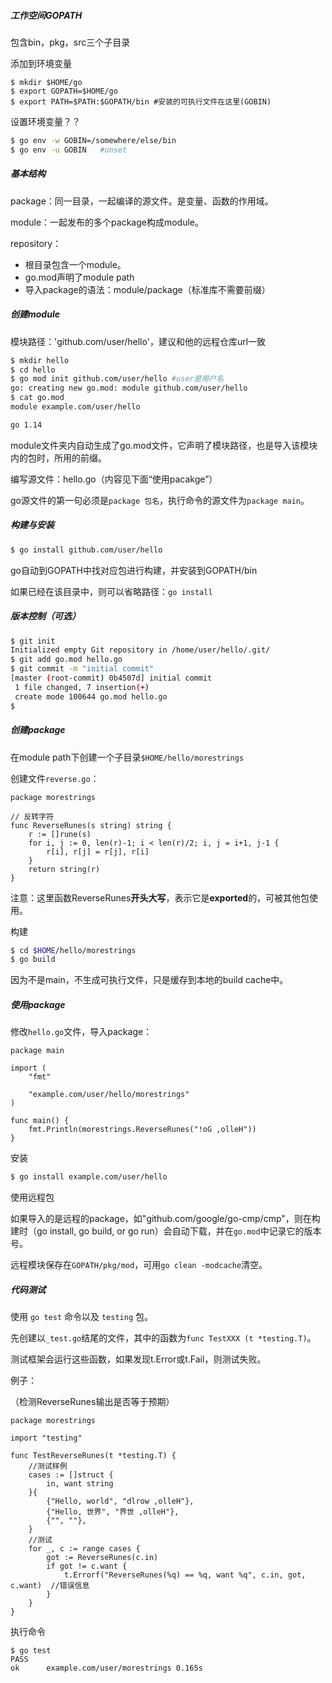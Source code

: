 ##### 工作空间GOPATH

包含bin，pkg，src三个子目录

添加到环境变量

```
$ mkdir $HOME/go
$ export GOPATH=$HOME/go
$ export PATH=$PATH:$GOPATH/bin #安装的可执行文件在这里(GOBIN)
```

设置环境变量？？

```bash
$ go env -w GOBIN=/somewhere/else/bin
$ go env -u GOBIN	#unset
```



##### 基本结构

package：同一目录，一起编译的源文件。是变量、函数的作用域。

module：一起发布的多个package构成module。

repository：

- 根目录包含一个module。
- go.mod声明了module path
- 导入package的语法：module/package（标准库不需要前缀）



##### 创建module

模块路径：'github.com/user/hello'，建议和他的远程仓库url一致

```bash
$ mkdir hello
$ cd hello
$ go mod init github.com/user/hello #user是用户名
go: creating new go.mod: module github.com/user/hello
$ cat go.mod
module example.com/user/hello

go 1.14
```

module文件夹内自动生成了go.mod文件，它声明了模块路径，也是导入该模块内的包时，所用的前缀。



编写源文件：hello.go（内容见下面“使用pacakge”）

go源文件的第一句必须是`package 包名`，执行命令的源文件为`package main`。



##### 构建与安装

```bash
$ go install github.com/user/hello
```

go自动到GOPATH中找对应包进行构建，并安装到GOPATH/bin

如果已经在该目录中，则可以省略路径：`go install`



##### 版本控制（可选）

```bash
$ git init
Initialized empty Git repository in /home/user/hello/.git/
$ git add go.mod hello.go
$ git commit -m "initial commit"
[master (root-commit) 0b4507d] initial commit
 1 file changed, 7 insertion(+)
 create mode 100644 go.mod hello.go
$
```



##### 创建package

在module path下创建一个子目录`$HOME/hello/morestrings`

创建文件`reverse.go`：

```
package morestrings

// 反转字符
func ReverseRunes(s string) string {
	r := []rune(s)
	for i, j := 0, len(r)-1; i < len(r)/2; i, j = i+1, j-1 {
		r[i], r[j] = r[j], r[i]
	}
	return string(r)
}
```

注意：这里函数ReverseRunes**开头大写**，表示它是**exported**的，可被其他包使用。

构建

```bash
$ cd $HOME/hello/morestrings
$ go build
```

因为不是main，不生成可执行文件，只是缓存到本地的build cache中。



##### 使用package

修改`hello.go`文件，导入package：

```
package main

import (
	"fmt"

	"example.com/user/hello/morestrings"
)

func main() {
	fmt.Println(morestrings.ReverseRunes("!oG ,olleH"))
}
```

安装

```bash
$ go install example.com/user/hello
```

使用远程包

如果导入的是远程的package，如"github.com/google/go-cmp/cmp"，则在构建时（go install, go build, or go run）会自动下载，并在`go.mod`中记录它的版本号。

远程模块保存在`GOPATH/pkg/mod`，可用`go clean -modcache`清空。



##### 代码测试

使用 `go test` 命令以及 `testing` 包。

先创建以`_test.go`结尾的文件，其中的函数为`func TestXXX (t *testing.T)`。

测试框架会运行这些函数，如果发现t.Error或t.Fail，则测试失败。

例子：

（检测ReverseRunes输出是否等于预期）

```
package morestrings

import "testing"

func TestReverseRunes(t *testing.T) {
	//测试样例
	cases := []struct {
		in, want string
	}{
		{"Hello, world", "dlrow ,olleH"},
		{"Hello, 世界", "界世 ,olleH"},
		{"", ""},
	}
	//测试
	for _, c := range cases {
		got := ReverseRunes(c.in)
		if got != c.want {
			t.Errorf("ReverseRunes(%q) == %q, want %q", c.in, got, c.want)	//错误信息
		}
	}
}
```

执行命令

```
$ go test
PASS
ok  	example.com/user/morestrings 0.165s
```

